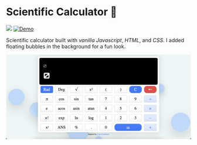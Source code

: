 # Scientific Calculator 🧮

![](https://img.shields.io/github/languages/top/nanifour/scientific-calculator?style=for-the-badge)        [![Demo](https://img.shields.io/badge/Demo-informational?style=for-the-badge&logo=github)](https://nanifour.github.io/scientific-calculator/)

Scientific calculator built with *vanilla Javascript*, *HTML*, and *CSS*. 
I added floating bubbles in the background for a fun look.


![screenshot](images/screenshot.png)





